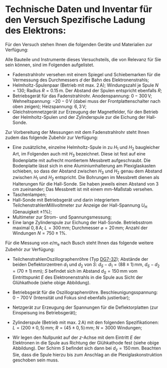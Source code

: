 # Technische Daten und Inventar für den Versuch Spezifische Ladung des Elektrons:

Für den Versuch stehen Ihnen die folgenden Geräte und Materialien zur Verfügung:

Alle Bauteile und Instrumente dieses Versuchsteils, die von Relevanz für Sie sein können, sind im Folgenden aufgelistet. 

- Fadenstrahlrohr versehen mit einem Spiegel und Schiebemarken für die Vermessung des Durchmessers $d$ der Bahn des Elektronenstrahls;  
- Helmholtz-Spulenpaar (Betrieb mit max. $2\,\mathrm{A}$); Windungszahl je Spule $N=130$; Radius $R=0.15\,\mathrm{m}$. Der Abstand der Spulen entspricht ebenfalls $R$; 
- Betriebsgerät für das Fadenstrahlrohr. Anodenspannung: $0-300\,\mathrm{V}$; Wehneltspannung: $-20-0\,\mathrm{V}$ (dabei muss der Frontplattenschalter nach oben zeigen); Heizspannung: $6,3\,\mathrm{V}$; 
- Gleichstromnetzgerät zur Erzeugung der Magnetfelder, für den Betrieb der Helmholtz-Spulen und der Zylinderspule zur die Eichung der Hall-Sonde.

Zur Vorbereitung der Messungen mit dem Fadenstrahlrohr steht Ihnen zudem das folgende Zubehör zur Verfügung:

- Eine zusätzliche, einzelne Helmholtz-Spule in zu $H_{1}$ und $H_{2}$ baugleicher Art, im Folgenden auch mit $H_{3}$ bezeichnet. Diese ist fest auf eine Bodenplatte mit aufrecht montiertem Messbrett aufgeschraubt. Die Bodenplatte lässt sich in eine Aluminiumhalterung am Plexiglaskasten schieben, so dass der Abstand zwischen $H_{3}$ und $H_{2}$ genau dem Abstand zwischen $H_{1}$ und $H_{2}$ entspricht. Die Bohrungen im Messbrett dienen als Halterungen für die Hall-Sonde. Sie haben jeweils einen Abstand von $3\,\mathrm{cm}$ zueinander; Das Messbrett ist mit einem $\mathrm{mm}$-Maßstab versehen.
- Taschenlampen;
- Hall-Sonde mit Betriebsgerät und darin integriertem TeilchenstrahlenMillivoltmeter zur Anzeige der Hall-Spannung $U_{\mathrm{H}}$ (Genauigkeit $\pm$1%);
- Multimeter zur Strom- und Spannungsmessung;
- Eine lange Zylinderspule zur Eichung der Hall-Sonde. Betriebsstrom maximal $0,8\,\mathrm{A}$; $L = 300\,\mathrm{mm}$; Durchmesser $\varnothing= 20\,\mathrm{mm}$; Anzahl der Windungen $N = 750\pm 1\%$.

Für die Messung von $e/m_{\mathrm{e}}$ nach Busch steht Ihnen das folgende weitere Zubehör zur Verfügung:

- TeilchenstrahlenOszillographenröhre (Typ [DG7-32](http://www.r-type.org/exhib/aar0022.htm)); Abstände der beiden Deflektorzentren $d_{1}$ und $d_{2}$ von $S$: $d_{S}-d_{1}=(88\pm 1)\,\mathrm{mm}$, $d_{S}-d_{2} =(70\pm 1)\,\mathrm{mm}$); $S$ befindet sich im Abstand $d_{S}=150\,\mathrm{mm}$ vom Eintrittspunkt $E$ des Elektronenstrahls in die Spule aus Sicht der Glühkathode (siehe obige Abbildung). 

- Betriebsgerät für die Oszillographenröhre. Beschleunigungsspannung: $0-700\,\mathrm{V}$ (Intensität und Fokus sind ebenfalls justierbar);  

- Netzgerät zur Erzeugung der Spannungen für die Deflektorplatten (zur Einspeisung ins Betriebsgerät); 

- Zylinderspule (Betrieb mit max. $2\,\mathrm{A}$) mit den folgenden Spezifikationen:  $L=(200\pm 0,5)\,\mathrm{mm}$; $R =(45\pm 0,5)\,\mathrm{mm}$; $N = 3000$ Windungen; 

- Wir legen den Nullpunkt auf der $z$-Achse mit dem Eintritt $E$ der Elektronen in die Spule aus Richtung der Glühkathode fest (siehe obige Abbildung). Der Schirm $S$ befindet sich dann bei $d_{z}=150\,\mathrm{mm}$. Beachten Sie, dass die Spule hierzu bis zum Anschlag an die Plexiglaskonstruktion geschoben sein muss. 
